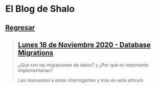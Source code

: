 # El Blog de Shalo
## [Regresar](https://salomonvargas.github.io/shalo-universe/index)


> ## [Lunes 16 de Noviembre 2020 - Database Migrations](https://salomonvargas.github.io/shalo-universe/blog/databasemigrations)
>
> ¿Qué son las migraciones de datos? y ¿Por qué es importante implementarlas?
>
> Las respuestas a estas interrogantes y más en este artículo


